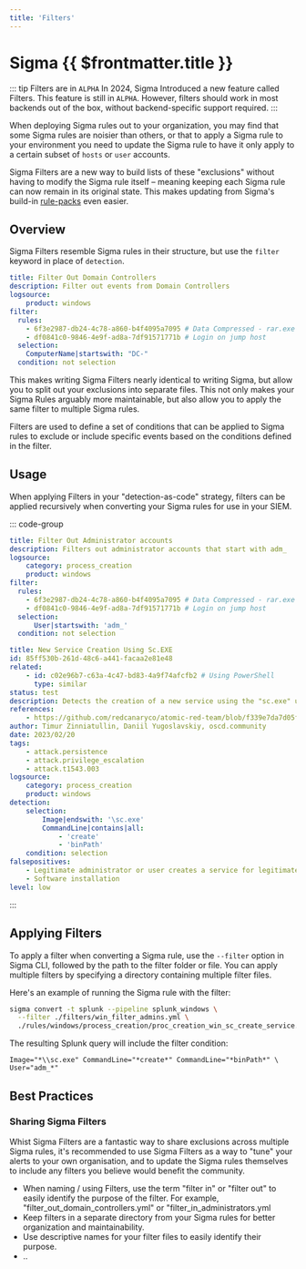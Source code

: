 ```yaml
---
title: 'Filters'
---
```


# Sigma {{ $frontmatter.title }}

::: tip Filters are in `ALPHA`
In 2024, Sigma Introduced a new feature called Filters. This feature is still in `ALPHA`. However, filters should work in most backends out of the box, without backend-specific support required.
:::

When deploying Sigma rules out to your organization, you may find that some Sigma rules are noisier than others, or that to apply a Sigma rule to your environment you need to update the Sigma rule to have it only apply to a certain subset of `hosts` or `user` accounts.

Sigma Filters are a new way to build lists of these "exclusions" without having to modify the Sigma rule itself – meaning keeping each Sigma rule can now remain in its original state. This makes updating from Sigma's build-in [rule-packs](https://github.com/SigmaHQ/sigma/releases) even easier.

## Overview

Sigma Filters resemble Sigma rules in their structure, but use the `filter` keyword in place of `detection`.

```yaml
title: Filter Out Domain Controllers
description: Filter out events from Domain Controllers
logsource:
    product: windows
filter:
  rules:
    - 6f3e2987-db24-4c78-a860-b4f4095a7095 # Data Compressed - rar.exe
    - df0841c0-9846-4e9f-ad8a-7df91571771b # Login on jump host
  selection:
    ComputerName|startswith: "DC-"
  condition: not selection
```

This makes writing Sigma Filters nearly identical to writing Sigma, but allow you to split out your exclusions into separate files. This not only makes your Sigma Rules arguably more maintainable, but also allow you to apply the same filter to multiple Sigma rules.

Filters are used to define a set of conditions that can be applied to Sigma rules to exclude or include specific events based on the conditions defined in the filter.



## Usage

When applying Filters in your "detection-as-code" strategy, filters can be applied recursively when converting your Sigma rules for use in your SIEM.


::: code-group

```yaml [./filters/win_filter_admins.yml]
title: Filter Out Administrator accounts
description: Filters out administrator accounts that start with adm_
logsource:
    category: process_creation
    product: windows
filter:
  rules:
    - 6f3e2987-db24-4c78-a860-b4f4095a7095 # Data Compressed - rar.exe
    - df0841c0-9846-4e9f-ad8a-7df91571771b # Login on jump host
  selection:
      User|startswith: 'adm_'
  condition: not selection
```

```yaml [./rules/windows/process_creation/proc_creation_win_sc_create_service.yml]
title: New Service Creation Using Sc.EXE
id: 85ff530b-261d-48c6-a441-facaa2e81e48
related:
    - id: c02e96b7-c63a-4c47-bd83-4a9f74afcfb2 # Using PowerShell
      type: similar
status: test
description: Detects the creation of a new service using the "sc.exe" utility.
references:
    - https://github.com/redcanaryco/atomic-red-team/blob/f339e7da7d05f6057fdfcdd3742bfcf365fee2a9/atomics/T1543.003/T1543.003.md
author: Timur Zinniatullin, Daniil Yugoslavskiy, oscd.community
date: 2023/02/20
tags:
    - attack.persistence
    - attack.privilege_escalation
    - attack.t1543.003
logsource:
    category: process_creation
    product: windows
detection:
    selection:
        Image|endswith: '\sc.exe'
        CommandLine|contains|all:
            - 'create'
            - 'binPath'
    condition: selection
falsepositives:
    - Legitimate administrator or user creates a service for legitimate reasons.
    - Software installation
level: low
```
:::

## Applying Filters

To apply a filter when converting a Sigma rule, use the `--filter` option in Sigma CLI, followed by the path to the filter folder or file. You can apply multiple filters by specifying a directory containing multiple filter files.

Here's an example of running the Sigma rule with the filter:

```bash
sigma convert -t splunk --pipeline splunk_windows \
  --filter ./filters/win_filter_admins.yml \
  ./rules/windows/process_creation/proc_creation_win_sc_create_service.yml
```
The resulting Splunk query will include the filter condition:

```splunk
Image="*\\sc.exe" CommandLine="*create*" CommandLine="*binPath*" \
User="adm_*"
```

## Best Practices

### Sharing Sigma Filters

Whist Sigma Filters are a fantastic way to share exclusions across multiple Sigma rules, it's recommended to use Sigma Filters as a way to "tune" your alerts to your own organisation, and to update the Sigma rules themselves to include any filters you believe would benefit the community.





- When naming / using Filters, use the term "filter in" or "filter out" to easily identify the purpose of the filter. For example, "filter_out_domain_controllers.yml" or "filter_in_administrators.yml
- Keep filters in a separate directory from your Sigma rules for better organization and maintainability.
- Use descriptive names for your filter files to easily identify their purpose.
- ..